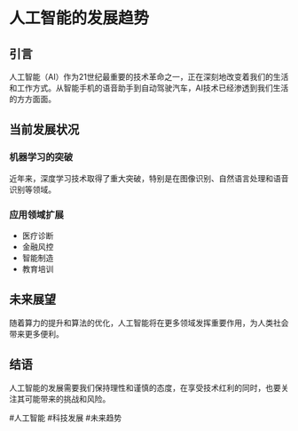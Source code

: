 # 人工智能的发展趋势

## 引言

人工智能（AI）作为21世纪最重要的技术革命之一，正在深刻地改变着我们的生活和工作方式。从智能手机的语音助手到自动驾驶汽车，AI技术已经渗透到我们生活的方方面面。

## 当前发展状况

### 机器学习的突破
近年来，深度学习技术取得了重大突破，特别是在图像识别、自然语言处理和语音识别等领域。

### 应用领域扩展
- 医疗诊断
- 金融风控
- 智能制造
- 教育培训

## 未来展望

随着算力的提升和算法的优化，人工智能将在更多领域发挥重要作用，为人类社会带来更多便利。

## 结语

人工智能的发展需要我们保持理性和谨慎的态度，在享受技术红利的同时，也要关注其可能带来的挑战和风险。

#人工智能 #科技发展 #未来趋势 